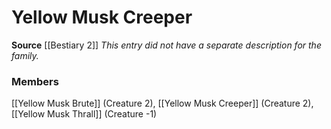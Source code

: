 ﻿---
creature_family: Yellow Musk Creeper
id: '162'
name: Yellow Musk Creeper
rarity: Common
source: '[[DATABASE/source/Bestiary 2|Bestiary 2]]'
trait: null
type: Creature Family

---
# Yellow Musk Creeper

**Source** [[Bestiary 2]] 
_This entry did not have a separate description for the family._

### Members

[[Yellow Musk Brute]] (Creature 2), [[Yellow Musk Creeper]] (Creature 2), [[Yellow Musk Thrall]] (Creature -1)